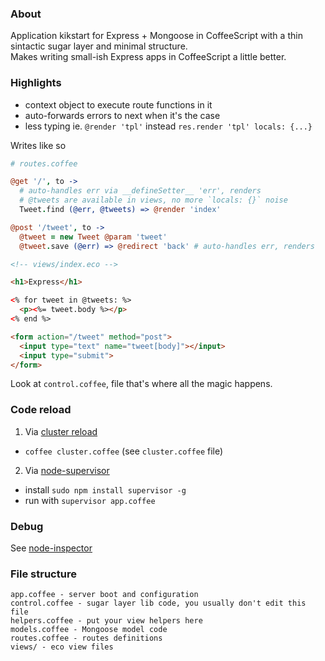 ### About

Application kikstart for Express + Mongoose in CoffeeScript with a thin sintactic sugar layer and minimal structure.  
Makes writing small-ish Express apps in CoffeeScript a little better.


### Highlights

* context object to execute route functions in it
* auto-forwards errors to next when it's the case
* less typing ie. `@render 'tpl'` instead `res.render 'tpl' locals: {...}`

Writes like so

```coffeescript
# routes.coffee

@get '/', to ->
  # auto-handles err via __defineSetter__ 'err', renders
  # @tweets are available in views, no more `locals: {}` noise
  Tweet.find (@err, @tweets) => @render 'index'

@post '/tweet', to ->
  @tweet = new Tweet @param 'tweet'
  @tweet.save (@err) => @redirect 'back' # auto-handles err, renders
```


```html
<!-- views/index.eco -->

<h1>Express</h1>

<% for tweet in @tweets: %>
  <p><%= tweet.body %></p>
<% end %>

<form action="/tweet" method="post">
  <input type="text" name="tweet[body]"></input>
  <input type="submit">
</form>
```

Look at `control.coffee`, file that's where all the magic happens.


### Code reload

1. Via [cluster reload](http://learnboost.github.com/cluster/docs/reload.html)
  * `coffee cluster.coffee` (see `cluster.coffee` file)

2. Via [node-supervisor](https://github.com/isaacs/node-supervisor)
  * install `sudo npm install supervisor -g`  
  * run with `supervisor app.coffee`


### Debug

See [node-inspector](https://github.com/dannycoates/node-inspector)


### File structure

```
app.coffee - server boot and configuration
control.coffee - sugar layer lib code, you usually don't edit this file
helpers.coffee - put your view helpers here
models.coffee - Mongoose model code
routes.coffee - routes definitions
views/ - eco view files
```

